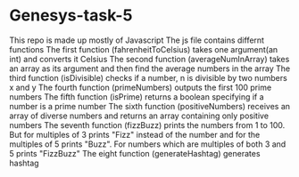 # Genesys-task-5

This repo is made up mostly of  Javascript
The js file contains differnt functions
The first function (fahrenheitToCelsius) takes one argument(an int) and converts it Celsius
The second function (averageNumInArray) takes an array as its argument and then find the average numbers in the array
The third function (isDivisible) checks if a number, n is divisible by two numbers x and y
The fourth function (primeNumbers) outputs the first 100 prime numbers
The fifth function (isPrime) returns a boolean specifying if a number is a prime number
The sixth function (positiveNumbers) receives an array of diverse numbers and returns an array containing only positive numbers
The seventh function (fizzBuzz) prints the numbers from 1 to 100. But for multiples of 3 prints "Fizz" instead of the number and for the multiples of 5 prints "Buzz". For numbers which are multiples of both 3 and 5 prints "FizzBuzz"
The eight function (generateHashtag) generates hashtag
